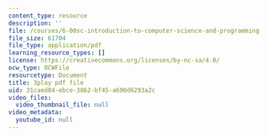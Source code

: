 ```yaml
---
content_type: resource
description: ''
file: /courses/6-00sc-introduction-to-computer-science-and-programming-spring-2011/31caed84ebce3862bf45a690d6293a2c_VqZBqoZgL7k.pdf
file_size: 61704
file_type: application/pdf
learning_resource_types: []
license: https://creativecommons.org/licenses/by-nc-sa/4.0/
ocw_type: OCWFile
resourcetype: Document
title: 3play pdf file
uid: 31caed84-ebce-3862-bf45-a690d6293a2c
video_files:
  video_thumbnail_file: null
video_metadata:
  youtube_id: null
---
```

